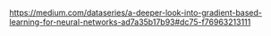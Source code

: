 https://medium.com/dataseries/a-deeper-look-into-gradient-based-learning-for-neural-networks-ad7a35b17b93#dc75-f76963213111